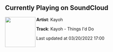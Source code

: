 ## Currently Playing on SoundCloud

[<img align="left" width="100" src="https://i1.sndcdn.com/artworks-000147183470-tu8o2t-t500x500.jpg">](https://soundcloud.com/kayohofficial/kayoh-things-id-do?in=saxurn/sets/unplayable)

**Artist**: Kayoh 

**Track**: Kayoh - Things I'd Do

Last updated at 03/20/2022 17:00
